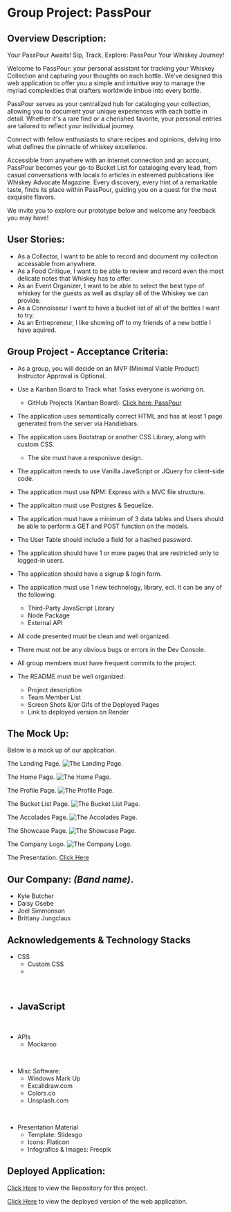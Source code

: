 # Group Project: PassPour

## Overview Description:
Your PassPour Awaits! 
Sip, Track, Explore: PassPour Your Whiskey Journey!

Welcome to PassPour: your personal assistant for tracking your Whiskey Collection and capturing your thoughts on each bottle. We've designed this web application to offer you a simple and intuitive way to manage the myriad complexities that crafters worldwide imbue into every bottle.

PassPour serves as your centralized hub for cataloging your collection, allowing you to document your unique experiences with each bottle in detail. Whether it's a rare find or a cherished favorite, your personal entries are tailored to reflect your individual journey.

Connect with fellow enthusiasts to share recipes and opinions, delving into what defines the pinnacle of whiskey excellence.

Accessible from anywhere with an internet connection and an account, PassPour becomes your go-to Bucket List for cataloging every lead, from casual conversations with locals to articles in esteemed publications like Whiskey Advocate Magazine. Every discovery, every hint of a remarkable taste, finds its place within PassPour, guiding you on a quest for the most exquisite flavors.

We invite you to explore our prototype below and welcome any feedback you may have!

## User Stories:
- As a Collector, I want to be able to record and document my collection accessable from anywhere.
- As a Food Critique, I want to be able to review and record even the most delicate notes that Whiskey has to offer.
- As an Event Organizer, I want to be able to select the best type of whiskey for the guests as well as display all of the Whiskey we can provide.
- As a Connoisseur I want to have a bucket list of all of the bottles I want to try.
- As an Entrepreneur, I like showing off to my friends of a new bottle I have aquired.


## Group Project - Acceptance Criteria:

 - As a group, you will decide on an MVP (Minimal Viable Product) Instructor Approval is Optional. 

 - Use a Kanban Board to Track what Tasks everyone is working on.
    - GitHub Projects (Kanban Board): [Click here: PassPour](https://github.com/users/Kylebutcher/projects/1/views/1)

- The application uses semantically correct HTML and has at least 1 page generated from the server via Handlebars.

- The application uses Bootstrap or another CSS Library, along with custom CSS.
  - The site must have a responisve design.

- The applicaiton needs to use Vanilla JaveScript or JQuery for client-side code.

- The application must use NPM: Express with a MVC file structure.

- The applicaiton must use Postgres & Sequelize. 

- The application must have a minimum of 3 data tables and Users should be able to perform a GET and POST function on the models. 

- The User Table should include a field for a hashed password.

- The application should have 1 or more pages that are restricted only to logged-in users.

- The application should have a signup & login form.

- The application must use 1 new technology, library, ect. It can be any of the following:
  - Third-Party JavaScript Library
  - Node Package
  - External API

- All code presented must be clean and well organized.

- There must not be any obvious bugs or errors in the Dev Console.

- All group members must have frequent commits to the project. 

- The README must be well organized:
   - Project description
   - Team Member List
   - Screen Shots &/or Gifs of the Deployed Pages
   - Link to deployed version on Render

## The Mock Up:

Below is a mock up of our application.

The Landing Page.
![The Landing Page.](file-name)

The Home Page.
![The Home Page.](file-name)

The Profile Page.
![The Profile Page.](file-name)

The Bucket List Page.
![The Bucket List Page.](file-name)

The Accolades Page.
![The Accolades Page.](file-name)

The Showcase Page.
![The Showcase Page.](file-name)

The Company Logo.
![The Company Logo.](file-name)

The Presentation.
[Click Here](https://docs.google.com/presentation/d/1PZod7cFC514Nm8cUHe_S90AkSyS826IWOuSfVPcc48s/edit?usp=sharing) 

## Our Company: ___(Band name)___.
- Kyle Butcher
- Daisy Osebe
- Joel Simmonson
- Brittany Jungclaus

## Acknowledgements & Technology Stacks
- CSS
   - Custom CSS
   - 

<br>

- JavaScript
   - 

<br>

- APIs
   - Mockaroo

<br>

- Misc Software:
   - Windows Mark Up
   - Excalidraw.com
   - Colors.co
   - Unsplash.com 

<br>

- Presentation Material
   - Template: Slidesgo
   - Icons: Flaticon
   - Infografics & Images: Freepik



## Deployed Application:
[Click Here](https://github.com/Kylebutcher/passpour) to view the Repository for this project.

[Click Here](link-to-deployed-page) to view the deployed version of the web application. 


